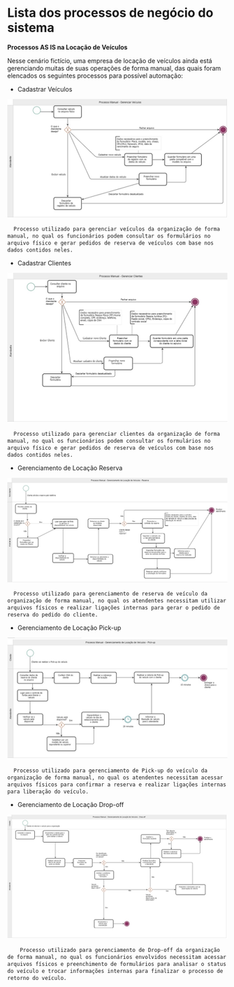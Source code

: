 # Lista dos processos de negócio do sistema

**Processos AS IS na Locação de Veículos**

Nesse cenário fictício, uma empresa de locação de veículos ainda está gerenciando muitas de suas operações de forma manual, das quais foram elencados os seguintes processos para possível automação:

- Cadastrar Veículos

<p align="center">
  <img src="imagens\Processo Manual - Gerenciar Veiculos.jpg" alt="AutoFlowlogo">
</p>

      Processo utilizado para gerenciar veículos da organização de forma manual, no qual os funcionários podem consultar os formulários no arquivo físico e gerar pedidos de reserva de veículos com base nos dados contidos neles.
  
- Cadastrar Clientes

<p align="center">
  <img src="imagens\Processo Manual - Gerenciar Clientes.jpg" alt="AutoFlowlogo">
</p>

      Processo utilizado para gerenciar clientes da organização de forma manual, no qual os funcionários podem consultar os formulários no arquivo físico e gerar pedidos de reserva de veículos com base nos dados contidos neles.
  
- Gerenciamento de Locação Reserva

<p align="center">
  <img src="imagens\Processo Manual - Reserva.jpg" alt="AutoFlowlogo">
</p>

      Processo utilizado para gerenciamento de reserva de veículo da organização de forma manual, no qual os atendentes necessitam utilizar arquivos físicos e realizar ligações internas para gerar o pedido de reserva do pedido do cliente.

  
- Gerenciamento de Locação Pick-up

<p align="center">
  <img src="imagens\Processo Manual - Pick-up.jpg" alt="AutoFlowlogo">
</p>

      Processo utilizado para gerenciamento de Pick-up do veículo da organização de forma manual, no qual os atendentes necessitam acessar arquivos físicos para confirmar a reserva e realizar ligações internas para liberação do veículo.

-  Gerenciamento de Locação Drop-off

<p align="center">
  <img src="imagens\Processo Manual - Drop-off.jpg" alt="AutoFlowlogo">
</p>

        Processo utilizado para gerenciamento de Drop-off da organização de forma manual, no qual os funcionários envolvidos necessitam acessar arquivos físicos e preenchimento de formulários para analisar o status do veículo e trocar informações internas para finalizar o processo de retorno do veículo.
